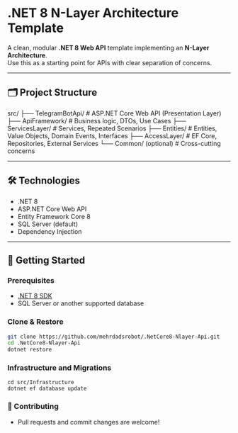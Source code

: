 # .NET 8 N-Layer Architecture Template

A clean, modular **.NET 8 Web API** template implementing an **N-Layer Architecture**.  
Use this as a starting point for APIs with clear separation of concerns.

---

## 🗂 Project Structure

src/
├── TelegramBotApi/ # ASP.NET Core Web API (Presentation Layer)
├── ApiFramework/ # Business logic, DTOs, Use Cases
├── ServicesLayer/ # Services, Repeated Scenarios
├── Entities/ # Entities, Value Objects, Domain Events, Interfaces
├── AccessLayer/ # EF Core, Repositories, External Services
└── Common/ (optional) # Cross-cutting concerns


---

## 🛠 Technologies

- .NET 8  
- ASP.NET Core Web API  
- Entity Framework Core 8  
- SQL Server (default)  
- Dependency Injection  

---

## 🚀 Getting Started

### Prerequisites
- [.NET 8 SDK](https://dotnet.microsoft.com/download)
- SQL Server or another supported database

### Clone & Restore
```bash
git clone https://github.com/mehrdadsrobot/.NetCore8-Nlayer-Api.git
cd .NetCore8-Nlayer-Api
dotnet restore
```

### Infrastructure and Migrations
```
cd src/Infrastructure
dotnet ef database update
```


### 🤝 Contributing

- Pull requests and commit changes are welcome!

